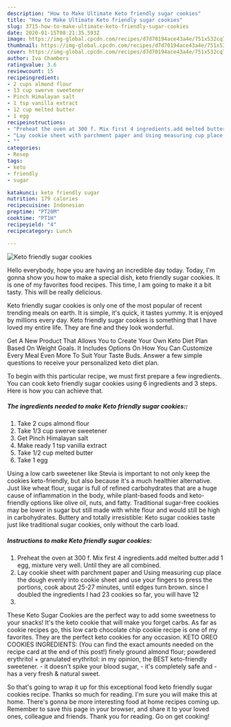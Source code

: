 ```yaml
---
description: "How to Make Ultimate Keto friendly sugar cookies"
title: "How to Make Ultimate Keto friendly sugar cookies"
slug: 3715-how-to-make-ultimate-keto-friendly-sugar-cookies
date: 2020-01-15T08:21:35.593Z
image: https://img-global.cpcdn.com/recipes/d7d70194ace43a4e/751x532cq70/keto-friendly-sugar-cookies-recipe-main-photo.jpg
thumbnail: https://img-global.cpcdn.com/recipes/d7d70194ace43a4e/751x532cq70/keto-friendly-sugar-cookies-recipe-main-photo.jpg
cover: https://img-global.cpcdn.com/recipes/d7d70194ace43a4e/751x532cq70/keto-friendly-sugar-cookies-recipe-main-photo.jpg
author: Iva Chambers
ratingvalue: 3.6
reviewcount: 15
recipeingredient:
- 2 cups almond flour
- 13 cup swerve sweetener
- Pinch Himalayan salt
- 1 tsp vanilla extract
- 12 cup melted butter
- 1 egg
recipeinstructions:
- "Preheat the oven at 300 f. Mix first 4 ingredients.add melted butter.add 1 egg, mixture very well. Until they are all combined."
- "Lay cookie sheet with parchment paper and Using measuring cup place the dough evenly into cookie sheet and use your fingers to press the portions, cook about 25-27 minutes, until edges turn brown. since I doubled the ingredients I had 23 cookies so far, you will have 12"
- ""
categories:
- Resep
tags:
- keto
- friendly
- sugar

katakunci: keto friendly sugar
nutrition: 179 calories
recipecuisine: Indonesian
preptime: "PT20M"
cooktime: "PT1H"
recipeyield: "4"
recipecategory: Lunch

---
```



![Keto friendly sugar cookies](https://img-global.cpcdn.com/recipes/d7d70194ace43a4e/751x532cq70/keto-friendly-sugar-cookies-recipe-main-photo.jpg)

Hello everybody, hope you are having an incredible day today. Today, I'm gonna show you how to make a special dish, keto friendly sugar cookies. It is one of my favorites food recipes. This time, I am going to make it a bit tasty. This will be really delicious.

Keto friendly sugar cookies is only one of the most popular of recent trending meals on earth. It is simple, it's quick, it tastes yummy. It is enjoyed by millions every day. Keto friendly sugar cookies is something that I have loved my entire life. They are fine and they look wonderful.

Get A New Product That Allows You to Create Your Own Keto Diet Plan Based On Weight Goals. It Includes Options On How You Can Customize Every Meal Even More To Suit Your Taste Buds. Answer a few simple questions to receive your personalized keto diet plan.


To begin with this particular recipe, we must first prepare a few ingredients. You can cook keto friendly sugar cookies using 6 ingredients and 3 steps. Here is how you can achieve that.

##### The ingredients needed to make Keto friendly sugar cookies::

1. Take 2 cups almond flour
1. Take 1/3 cup swerve sweetener
1. Get Pinch Himalayan salt
1. Make ready 1 tsp vanilla extract
1. Take 1/2 cup melted butter
1. Take 1 egg


Using a low carb sweetener like Stevia is important to not only keep the cookies keto-friendly, but also because it&#39;s a much healthier alternative. Just like wheat flour, sugar is full of refined carbohydrates that are a huge cause of inflammation in the body, while plant-based foods and keto-friendly options like olive oil, nuts, and fatty. Traditional sugar-free cookies may be lower in sugar but still made with white flour and would still be high in carbohydrates. Buttery and totally irresistible: Keto sugar cookies taste just like traditional sugar cookies, only without the carb load. 

##### Instructions to make Keto friendly sugar cookies:

1. Preheat the oven at 300 f. Mix first 4 ingredients.add melted butter.add 1 egg, mixture very well. Until they are all combined.
1. Lay cookie sheet with parchment paper and Using measuring cup place the dough evenly into cookie sheet and use your fingers to press the portions, cook about 25-27 minutes, until edges turn brown. since I doubled the ingredients I had 23 cookies so far, you will have 12
1. 


These Keto Sugar Cookies are the perfect way to add some sweetness to your snacks! It&#39;s the keto cookie that will make you forget carbs. As far as cookie recipes go, this low carb chocolate chip cookie recipe is one of my favorites. They are the perfect keto cookies for any occasion. KETO OREO COOKIES INGREDIENTS: (You can find the exact amounts needed on the recipe card at the end of this post!) finely ground almond flour; powdered erythritol + granulated erythritol: in my opinion, the BEST keto-friendly sweetener. - it doesn&#39;t spike your blood sugar, - it&#39;s completely safe and - has a very fresh &amp; natural sweet. 

So that's going to wrap it up for this exceptional food keto friendly sugar cookies recipe. Thanks so much for reading. I'm sure you will make this at home. There's gonna be more interesting food at home recipes coming up. Remember to save this page in your browser, and share it to your loved ones, colleague and friends. Thank you for reading. Go on get cooking!
